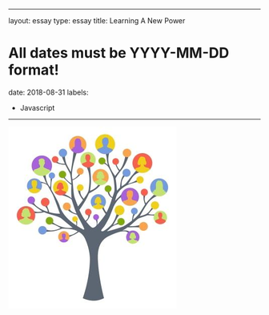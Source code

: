 
---
layout: essay
type: essay
title: Learning A New Power
# All dates must be YYYY-MM-DD format!
date: 2018-08-31
labels:
  - Javascript
---


<img class="ui medium left floated image" src="../images/family.jpg">
